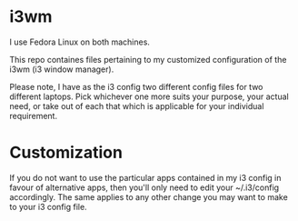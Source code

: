 # i3wm
I use Fedora Linux on both machines.

This repo containes files pertaining to my customized configuration of the i3wm (i3 window manager).

Please note, I have as the i3 config two different config files for two different laptops. Pick whichever one more suits your purpose, your actual need, or take out of each that which is applicable for your individual requirement. 

# Customization
If you do not want to use the particular apps contained in my i3 config in favour of alternative apps, then you'll only need to edit your ~/.i3/config accordingly. The same applies to any other change you may want to make to your i3 config file.
